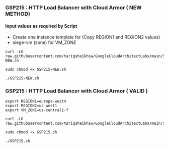 ### GSP215 :  HTTP Load Balancer with Cloud Armor ( NEW METHOD)

#### Input values as required by Script 

* Create one instance template for (Copy REGION1 and REGION2 values)  
* siege-vm (zone) for VM_ZONE

```
curl -LO raw.githubusercontent.com/tariqsheikhsw/GoogleCloudArchitectLabs/main/Solutions/GSP215-NEW.sh

sudo chmod +x GSP215-NEW.sh

./GSP215-NEW.sh
```


### GSP215 :  HTTP Load Balancer with Cloud Armor ( VALID )

```
export REGION1=europe-west4
export REGION2=us-west1
export VM_ZONE=us-central1-f
```

```
curl -LO raw.githubusercontent.com/tariqsheikhsw/GoogleCloudArchitectLabs/main/Solutions/GSP215.sh

sudo chmod +x GSP215.sh

./GSP215.sh
```
